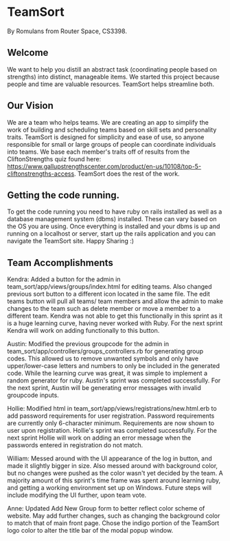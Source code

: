 # TeamSort
By Romulans from Router Space, CS3398.

## Welcome
We want to help you distill an abstract task (coordinating people based on strengths) into distinct, manageable items.  We started this project because people and time are valuable resources.  TeamSort helps streamline both.

## Our Vision
We are a team who helps teams.  We are creating an app to simplify the work of building and scheduling teams based on skill sets and personality traits.  TeamSort is designed for simplicity and ease of use, so anyone responsible for small or large groups of people can coordinate individuals into teams.  We base each member's traits off of results from the CliftonStrengths quiz found here: 
https://www.gallupstrengthscenter.com/product/en-us/10108/top-5-cliftonstrengths-access. 
TeamSort does the rest of the work.

## Getting the code running.
To get the code running you need to have ruby on rails installed as well as a database management system (dbms) installed. These can vary based on the OS you are using. Once everything is installed and your dbms is up and running on a localhost or server, start up the rails application and you can navigate the TeamSort site. Happy Sharing :)

## Team Accomplishments

Kendra:
    Added a button for the admin in team_sort/app/views/groups/index.html for editing teams. Also changed previous sort button  to a different icon located in the same file. The edit teams button will pull all teams/ team members and allow the admin to make changes to the team such as delete member or move a member to a different team. Kendra was not able to get this functionally in this sprint as it is a huge learning curve, having never worked with Ruby. For the next sprint Kendra will work on adding functionally to this button. 

Austin:
    Modified the previous groupcode for the admin in team_sort/app/controllers/groups_controllers.rb for generating group codes. This allowed us to remove unwanted symbols and only have upper/lower-case letters and numbers to only be included in the generated code. While the learning curve was great, it was simple to implement a random generator for ruby. Austin's sprint was completed successfully. For the next sprint, Austin will be generating error messages with invalid groupcode inputs. 

Hollie:
	Modified html in team_sort/app/views/registrations/new.html.erb to add password requirements for user registration. Password requirements are currently only 6-character minimum. Requirements are now shown to user upon registration. Hollie's sprint was completed successfully. For the next sprint Hollie will work on adding an error message when the passwords entered in registration do not match.

William:
    Messed around with the UI appearance of the log in button, and made it slightly bigger in size. Also messed around with background color, but no changes were pushed as the color wasn't yet decided by the team. A majority amount of this sprint's time frame was spent around learning ruby, and getting a working environment set up on Windows. Future steps will include modifying the UI further, upon team vote. 

Anne:
    Updated Add New Group form to better reflect color scheme of website.  May add further changes, such as changing the background color to match that of main front page.  Chose the indigo portion of the TeamSort logo color to alter the title bar of the modal popup window.  
	
